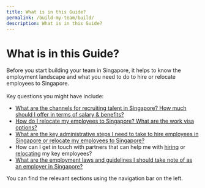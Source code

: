 ```yaml
---
title: What is in this Guide?
permalink: /build-my-team/build/
description: What is in this Guide?
---
```

# What is in this Guide?

Before you start building your team in Singapore, it helps to know the employment landscape and what you need to do to hire or relocate employees to Singapore. <br>
<br>
Key questions you might have include:
* [What are the channels for recruiting talent in Singapore? How much should I offer in terms of salary &amp; benefits?](/build-team/hire-local-talent/overview/)
* [How do I relocate my employees to Singapore? What are the work visa options?](/build-my-team/relocate/overview/)
* [What are the key administrative steps I need to take to hire employees in Singapore or relocate my employees to Singapore?](/build-my-team/admin/)
* How can I get in touch with partners that can help me with [hiring](/build-my-team/hire-local-talent/portals-agencies/) or [relocating](/build-my-team/relocate-key-employees/prepare-employees-for-move-to-sg/#find-service-providers-to-assist-with-relocation) my key employees?
* [What are the employment laws and guidelines I should take note of as an employer in Singapore?](/build-my-team/employment-practices-in-sg/overview/)

You can find the relevant sections using the navigation bar on the left.